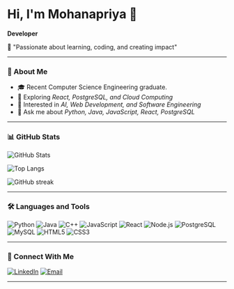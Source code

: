 # Hi, I'm Mohanapriya 👋
**Developer**

🚀 "Passionate about learning, coding, and creating impact" 

---

### 📌 About Me
- 🎓 Recent Computer Science Engineering graduate. 
- 🌱 Exploring *React, PostgreSQL, and Cloud Computing*  
- 🎯 Interested in *AI, Web Development, and Software Engineering*  
- 💬 Ask me about *Python, Java, JavaScript, React, PostgreSQL*  

---

### 📊 GitHub Stats
![GitHub Stats](https://github-readme-stats.vercel.app/api?username=YOURUSERNAME&show_icons=true&theme=radical)

![Top Langs](https://github-readme-stats.vercel.app/api/top-langs/?username=YOURUSERNAME&layout=compact&theme=radical)

![GitHub streak](https://github-readme-streak-stats.herokuapp.com/?user=YOURUSERNAME&theme=radical)

---

### 🛠️ Languages and Tools
![Python](https://img.shields.io/badge/Python-3776AB?style=for-the-badge&logo=python&logoColor=white)
![Java](https://img.shields.io/badge/Java-ED8B00?style=for-the-badge&logo=java&logoColor=white)
![C++](https://img.shields.io/badge/C++-00599C?style=for-the-badge&logo=cplusplus&logoColor=white)
![JavaScript](https://img.shields.io/badge/JavaScript-323330?style=for-the-badge&logo=javascript&logoColor=F7DF1E)
![React](https://img.shields.io/badge/React-20232A?style=for-the-badge&logo=react&logoColor=61DAFB)
![Node.js](https://img.shields.io/badge/Node.js-43853D?style=for-the-badge&logo=node-dot-js&logoColor=white)
![PostgreSQL](https://img.shields.io/badge/PostgreSQL-316192?style=for-the-badge&logo=postgresql&logoColor=white)
![MySQL](https://img.shields.io/badge/MySQL-005C84?style=for-the-badge&logo=mysql&logoColor=white)
![HTML5](https://img.shields.io/badge/HTML5-E34F26?style=for-the-badge&logo=html5&logoColor=white)
![CSS3](https://img.shields.io/badge/CSS3-1572B6?style=for-the-badge&logo=css3&logoColor=white)

---

### 🔗 Connect With Me
[![LinkedIn](https://img.shields.io/badge/LinkedIn-blue?style=for-the-badge&logo=linkedin)](https://www.linkedin.com/in/mohanapriya28)
[![Email](https://img.shields.io/badge/Email-D14836?style=for-the-badge&logo=gmail&logoColor=white)](mailto:mohanapriyakumaresan28@gmail.com)

---
